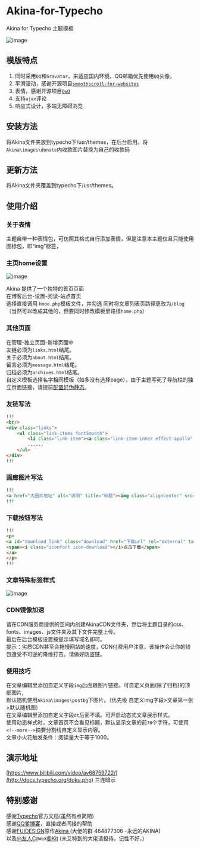 # Akina-for-Typecho
Akina for Typecho 主题模板

![image](https://github.com/Zisbusy/Akina-for-Typecho/blob/master/Akina-img/Akina.jpg)

## 模版特点

1. 同时采用`QQ`和`Gravatar`，来适应国内环境，QQ邮箱优先使用`QQ`头像，
2. 平滑滚动，感谢开源项目[`smoothscroll-for-websites`](https://github.com/gblazex/smoothscroll-for-websites)
3. 表情，感谢开源项目[`OwO`](https://github.com/DIYgod/OwO)
4. 支持`ajax`评论
5. 响应式设计，多端无障碍浏览

## 安装方法

将Akina文件夹放到typecho下/usr/themes，在后台启用。将`Akina\images\donate`内收款图片替换为自己的收款码

## 更新方法

将Akina文件夹覆盖到typecho下/usr/themes。

## 使用介绍

### 关于表情

主题自带一种表情包，可仿照其格式自行添加表情，但是注意本主题仅且只能使用图标包，即“img”标签，

### 主页home设置

![image](https://github.com/Zisbusy/Akina-for-Typecho/blob/master/Akina-img/Akina-home.png)

Akina 提供了一个独特的首页页面  
在博客后台-设置-阅读-站点首页  
选择直接调用 `hmoe.php`模板文件，并勾选 同时将文章列表页路径更改为`/blog`（当然可以改成其他的，但要同时修改模板里路径`home.php`）  

### 其他页面

在管理-独立页面-新增页面中  
友链必须为`links.html`结尾。  
关于必须为`about.html`结尾。  
留言必须为`message.html`结尾。  
归档必须为`archives.html`结尾。  
自定义模板选择名字相同模板（如多没有选择page），由于主题写死了导航栏的独立页面链接，请提前[配置好伪静态](https://www.typechodev.com/theme/478.html)。

### 友链写法

```html
!!!
<br/>
<div class="links">
    <ul class="link-items fontSmooth">
        <li class="link-item"><a class="link-item-inner effect-apollo" href="http://zhebk.cn/" title="我们，渺小到不可一世。" target="_blank" ><span class="sitename">纸盒博客</span><div class="linkdes">我们，渺小到不可一世。</div></a></li>
        ......
    </ul>
</div>
!!!
```

### 画廊图片写法

```html
!!!
<a href="大图片地址" alt="说明" title="标题"><img class="aligncenter" src="小图片地址" alt="说明"></a>
!!!
```

### 下载按钮写法

```html
!!!
<p>
<a id="download_link" class="download" href="下载url" rel="external" target="_blank" title="下载地址">  
<span><i class="iconfont icon-download"></i>点击下载</span>
</a>
</p>
!!!
```

### 文章特殊标签样式

![image](https://github.com/Zisbusy/Akina-for-Typecho/blob/master/Akina-img/h2-h5.jpg)

### CDN镜像加速

请在CDN服务商提供的空间内创建AkinaCDN文件夹，然后将主题目录的css、fonts、images、js文件夹及其下文件完整上传。  
最后在后台模板设置按提示填写域名即可。  
提示：劣质CDN甚至会拖慢网站的速度，CDN付费用户注意，该操作会让你的钱包遭受不可逆的降维打击。请做好防盗链。  

### 使用技巧

在文章编辑里添加自定义字段` img `后面跟图片链接。可自定义页面(除了归档)的顶部图片,  
默认随机使用`Akina\images\postbg`下图片。（优先级 自定义img字段>文章第一张>默认随机图）  
在文章编辑里添加自定义字段` dt `后面不填。可开启动态式文章展示样式。  
使用动态样式时，文章首页不会看见标题，默认显示文章的前`70`个字符，可使用`<!--more-->`摘要分割线自定义显示内容。  
文章小火花触发条件：阅读量大于等于1000。

## 演示地址

[https://www.bilibili.com/video/av68759722/](http://docs.typecho.org/doku.php) 三连暗示

## 特别感谢

感谢[Typecho](http://docs.typecho.org/doku.php)官方文档(虽然有点简陋)  
感谢[QQ爹博客](https://qqdie.com/)，直接或者间接的帮助  
感谢[FUIDESIGN](http://fui.im/)原作[Akina ](https://github.com/Xoin-Yang/Akina)(大佬的群 464877306 -永远的AKINA)  
以及[@友人C](https://www.ihewro.com/)`@WeX`[@Kit](http://www.aihack.cn/) (未艾特到的大佬请担待，记性不好，)  

